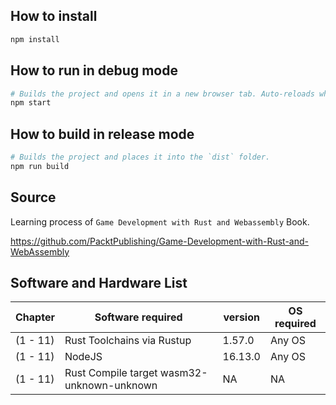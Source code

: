 ## How to install

```sh
npm install
```

## How to run in debug mode

```sh
# Builds the project and opens it in a new browser tab. Auto-reloads when the project changes.
npm start
```

## How to build in release mode

```sh
# Builds the project and places it into the `dist` folder.
npm run build
```

## Source

Learning process of `Game Development with Rust and Webassembly` Book.

https://github.com/PacktPublishing/Game-Development-with-Rust-and-WebAssembly

## Software and Hardware List

| Chapter  | Software required                          | version | OS required |
| -------- | ------------------------------------------ | ------- | ----------- |
| (1 - 11) | Rust Toolchains via Rustup                 | 1.57.0  | Any OS      |
| (1 - 11) | NodeJS                                     | 16.13.0 | Any OS      |
| (1 - 11) | Rust Compile target wasm32-unknown-unknown | NA      | NA          |
